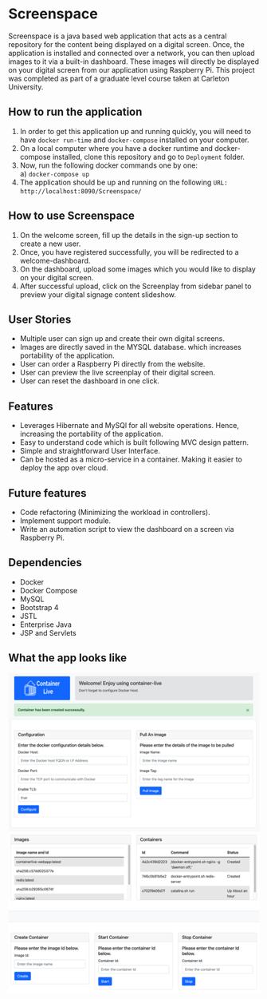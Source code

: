 # Screenspace

 Screenspace is a java based web application that acts as a central repository for the content being displayed on a digital screen. Once, the application is installed and connected over a network, you can then upload images to it via a built-in dashboard. These images will directly be displayed on your digital screen from our application using Raspberry Pi. This project was completed as part of a graduate level course taken at Carleton University. 

## How to run the application

1. In order to get this application up and running quickly, you will need to have `docker run-time` and `docker-compose` installed on your computer. 
2. On a local computer where you have a docker runtime and docker-compose installed, clone this repository and go to `Deployment` folder. 
3. Now, run the following docker commands one by one:<br />
   a) `docker-compose up`<br />
4. The application should be up and running on the following `URL: http://localhost:8090/Screenspace/`


 ## How to use Screenspace

1. On the welcome screen, fill up the details in the sign-up section to create a new user.
2. Once, you have registered successfully, you will be redirected to a welcome-dashboard. 
3. On the dashboard, upload some images which you would like to display on your digital screen. 
4. After successful upload, click on the Screenplay from sidebar panel to preview your digital signage content slideshow.  

 ## User Stories

- Multiple user can sign up and create their own digital screens. 
- Images are directly saved in the MYSQL database. which increases portability of the application. 
- User can order a Raspberry Pi directly from the website. 
- User can preview the live screenplay of their digital screen. 
- User can reset the dashboard in one click. 

 ## Features

 - Leverages Hibernate and MySQl for all website operations. Hence, increasing the portability of the application. 
 - Easy to understand code which is built following MVC design pattern.
 - Simple and straightforward User Interface. 
 - Can be hosted as a micro-service in a container. Making it easier to deploy the app over cloud. 

 ## Future features

 - Code refactoring (Minimizing the workload in controllers).
 - Implement support module. 
 - Write an automation script to view the dashboard on a screen via Raspberry Pi.

 ## Dependencies 

 - Docker
 - Docker Compose
 - MySQL
 - Bootstrap 4
 - JSTL 
 - Enterprise Java
 - JSP and Servlets

## What the app looks like

![screenshot1](https://raw.githubusercontent.com/Damans227/Containerlive/main/screenshots/image1.png)
![screenshot2](https://raw.githubusercontent.com/Damans227/Containerlive/main/screenshots/image2.png)
